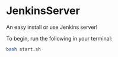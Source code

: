 # JenkinsServer
An easy install or use Jenkins server!

To begin, run the following in your terminal: 

```sh
bash start.sh
```